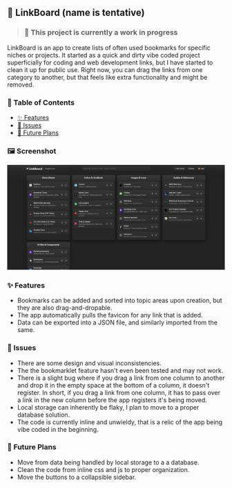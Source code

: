 ## 🔗 LinkBoard  (name is tentative) 
> ### 🚧 This project is currently a work in progress

LinkBoard is an app to create lists of often used bookmarks for specific niches or projects. It started as a quick and dirty vibe coded project superficially for coding and web development links, but I have started to clean it up for public use. Right now, you can drag the links from one category to another, but that feels like extra functionality and might be removed.

### 📑 Table of Contents
- [✨ Features](#-features)
- [🐞 Issues](#-issues)
- [🧭 Future Plans](#-future-plans)

### 🖼️ Screenshot
![App screenshot](https://raw.githubusercontent.com/KevanMacGee/LinkBoard/refs/heads/master/screenshots/Screenshot2025-09-26-192559.png)

### ✨ Features
- Bookmarks can be added and sorted into topic areas upon creation, but they are also drag-and-dropable.
- The app automatically pulls the favicon for any link that is added.
- Data can be exported into a JSON file, and similarly imported from the same.

### 🐞 Issues
- There are some design and visual inconsistencies.
- The the bookmarklet feature hasn't even been tested and may not work.
- There is a slight bug where if you drag a link from one column to another and drop it in the empty space at the bottom of a column, it doesn't register. In short, if you drag a link from one column, it has to pass over a link in the new column before the app registers it's being moved.
- Local storage can inherently be flaky, I plan to move to a proper database solution.
- The code is currently inline and unwieldy, that is a relic of the app being vibe coded in the beginning.

### 🧭 Future Plans
- Move from data being handled by local storage to a a database.
- Clean the code from inline css and js to proper organization.
- Move the buttons to a collapsible sidebar.
